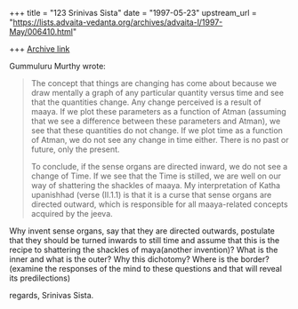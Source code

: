 +++
title = "123 Srinivas Sista"
date = "1997-05-23"
upstream_url = "https://lists.advaita-vedanta.org/archives/advaita-l/1997-May/006410.html"

+++
[Archive link](https://lists.advaita-vedanta.org/archives/advaita-l/1997-May/006410.html)

Gummuluru Murthy wrote:
> The concept that things are changing has come about because we draw
> mentally a graph of any particular quantity versus time and see that the
> quantities change. Any change perceived is a result of maaya. If we plot
> these parameters as a function of Atman (assuming that we see a difference
> between these parameters and Atman), we see that these quantities do not
> change. If we plot time as a function of Atman, we do not see any change
> in time either. There is no past or future, only the present.
>
> To conclude, if the sense organs are directed inward, we do not see a
> change of Time. If we see that the Time is stilled, we are well on our
> way of shattering the shackles of maaya. My interpretation of Katha
> upanishhad (verse (II.1.1) is that it is a curse that sense organs are
> directed outward, which is responsible for all maaya-related concepts
> acquired by the jeeva.

Why invent sense organs, say that they are directed outwards,
postulate that they should be turned inwards to still time and
assume that this is the recipe to shattering the shackles of
maya(another invention)? What is the inner and what is the outer?
Why this dichotomy? Where is the border?
(examine the responses of the mind to these questions and that
will reveal its predilections)

regards,
Srinivas Sista.

